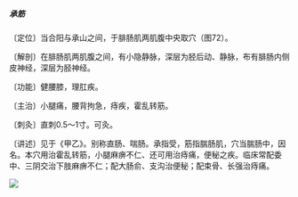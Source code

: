 ##### 承筋

〔定位〕当合阳与承山之间，于腓肠肌两肌腹中央取穴（图72）。

〔解剖〕在腓肠肌两肌腹之间，有小隐静脉，深层为胫后动、静脉，布有腓肠内侧皮神经，深层为胫神经。

〔功能〕健腰膝，理肛疾。

〔主治〕小腿痛，腰背拘急，痔疾，霍乱转筋。

〔刺灸〕直刺0.5〜1寸。可灸。

〔讲述〕见于《甲乙》。别称直肠、喘肠。承指受，筋指腨肠肌，穴当腨肠中，因名。本穴用治霍乱转筋，小腿麻痹不仁、还可用治痔痛，便秘之疾。临床常配委中、三阴交治下肢麻痹不仁；配大肠俞、支沟治便秘；配束骨、长强治痔痛。

![](img/图72.jpg)
